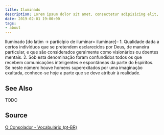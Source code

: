 ```yaml
---
title: Iluminado
description: Lorem ipsum dolor sit amet, consectetur adipisicing elit, sed do eiusmod tempor incididunt ut labore et dolore magna aliqua.  TODO
date: 2019-02-01 19:00:00
tags:
- about
---
```


Iluminado [do latim -> particípio de iluminar= iluminare]– 1. Qualidade dada a certos indivíduos que se pretendem esclarecidos por Deus, de maneira particular, e que são considerados geralmente como visionários ou doentes mentais. 2. Sob esta denominação foram confundidos todos os que recebem comunicações inteligentes e espontâneas da parte do Espíritos. Se neste número houve homens superexitados por uma imaginação exaltada, conhece-se hoje a parte que se deve atribuir à realidade.

## See Also
TODO

## Source
[O Consolador - Vocabulário (pt-BR)](http://www.oconsolador.com.br/linkfixo/vocabulario/principal.html)


